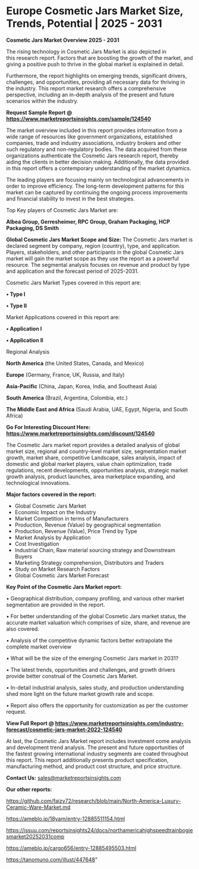 # Europe Cosmetic Jars Market Size, Trends, Potential | 2025 - 2031

<Strong> Cosmetic Jars Market Overview 2025 - 2031</strong>

The rising technology in Cosmetic Jars Market is also depicted in this research report. Factors that are boosting the growth of the market, and giving a positive push to thrive in the global market is explained in detail.

Furthermore, the report highlights on emerging trends, significant drivers, challenges, and opportunities, providing all necessary data for thriving in the industry. This report market research offers a comprehensive perspective, including an in-depth analysis of the present and future scenarios within the industry.

<strong>Request Sample Report @ <a href=https://www.marketreportsinsights.com/sample/124540>https://www.marketreportsinsights.com/sample/124540</a></strong>

The market overview included in this report provides information from a wide range of resources like government organizations, established companies, trade and industry associations, industry brokers and other such regulatory and non-regulatory bodies. The data acquired from these organizations authenticate the Cosmetic Jars research report, thereby aiding the clients in better decision making. Additionally, the data provided in this report offers a contemporary understanding of the market dynamics.

The leading players are focusing mainly on technological advancements in order to improve efficiency. The long-term development patterns for this market can be captured by continuing the ongoing process improvements and financial stability to invest in the best strategies.

Top Key players of Cosmetic Jars Market are:

<strong>Albea Group, Gerresheimer, RPC Group, Graham Packaging, HCP Packaging, DS Smith</strong>

<strong><b>Global Cosmetic Jars Market Scope and Size:</b></strong>
The Cosmetic Jars market is declared segment by company, region (country), type, and application. Players, stakeholders, and other participants in the global Cosmetic Jars market will gain the market scope as they use the report as a powerful resource. The segmental analysis focuses on revenue and product by type and application and the forecast period of 2025-2031.

Cosmetic Jars Market Types covered in this report are:

<strong>• Type I

• Type II</strong>

Market Applications covered in this report are:

<strong>• Application I

• Application II</strong> 

Regional Analysis

<strong>North America</strong> (the United States, Canada, and Mexico)

<strong>Europe</strong> (Germany, France, UK, Russia, and Italy)

<strong>Asia-Pacific</strong> (China, Japan, Korea, India, and Southeast Asia)

<strong>South America</strong> (Brazil, Argentina, Colombia, etc.)

<strong>The Middle East and Africa</strong> (Saudi Arabia, UAE, Egypt, Nigeria, and South Africa)

<strong>Go For Interesting Discount Here: <a href=https://www.marketreportsinsights.com/discount/124540>https://www.marketreportsinsights.com/discount/124540</a></strong>

The Cosmetic Jars market report provides a detailed analysis of global market size, regional and country-level market size, segmentation market growth, market share, competitive Landscape, sales analysis, impact of domestic and global market players, value chain optimization, trade regulations, recent developments, opportunities analysis, strategic market growth analysis, product launches, area marketplace expanding, and technological innovations.

<strong><b>Major factors covered in the report:</b></strong>
<ul>
  <li>Global Cosmetic Jars Market </li>
  <li>Economic Impact on the Industry</li>
  <li>Market Competition in terms of Manufacturers</li>
  <li>Production, Revenue (Value) by geographical segmentation</li>
  <li>Production, Revenue (Value), Price Trend by Type</li>
  <li>Market Analysis by Application</li>
  <li>Cost Investigation</li>
  <li>Industrial Chain, Raw material sourcing strategy and Downstream Buyers</li>
  <li>Marketing Strategy comprehension, Distributors and Traders</li>
  <li>Study on Market Research Factors</li>
  <li>Global Cosmetic Jars Market Forecast</li>
</ul>

<strong><b>Key Point of the Cosmetic Jars Market report:</b></strong>

• Geographical distribution, company profiling, and various other market segmentation are provided in the report.

• For better understanding of the global Cosmetic Jars market status, the accurate market valuation which comprises of size, share, and revenue are also covered.

• Analysis of the competitive dynamic factors better extrapolate the complete market overview

• What will be the size of the emerging Cosmetic Jars market in 2031?

• The latest trends, opportunities and challenges, and growth drivers provide better construal of the Cosmetic Jars Market.

• In-detail industrial analysis, sales study, and production understanding shed more light on the future market growth rate and scope.

• Report also offers the opportunity for customization as per the customer request.

<strong><b>View Full Report @ <a href=https://www.marketreportsinsights.com/industry-forecast/cosmetic-jars-market-2022-124540>https://www.marketreportsinsights.com/industry-forecast/cosmetic-jars-market-2022-124540</a></b></strong>


At last, the Cosmetic Jars Market report includes investment come analysis and development trend analysis. The present and future opportunities of the fastest growing international industry segments are coated throughout this report. This report additionally presents product specification, manufacturing method, and product cost structure, and price structure.

<strong>Contact Us:</strong>
sales@marketreportsinsights.com

<strong>Our other reports:</strong>

<a href=https://github.com/faizy72/research/blob/main/North-America-Luxury-Ceramic-Ware-Market.md>https://github.com/faizy72/research/blob/main/North-America-Luxury-Ceramic-Ware-Market.md</a>

<a href=https://ameblo.jp/18yam/entry-12885511154.html>https://ameblo.jp/18yam/entry-12885511154.html</a>

<a href=https://issuu.com/reportsinsights24/docs/northamericahighspeedtrainbogiesmarket20252031comp>https://issuu.com/reportsinsights24/docs/northamericahighspeedtrainbogiesmarket20252031comp</a>

<a href=https://ameblo.jp/cargo656/entry-12885495503.html>https://ameblo.jp/cargo656/entry-12885495503.html</a>

<a href=https://tanomuno.com/illust/447648>https://tanomuno.com/illust/447648</a>"
